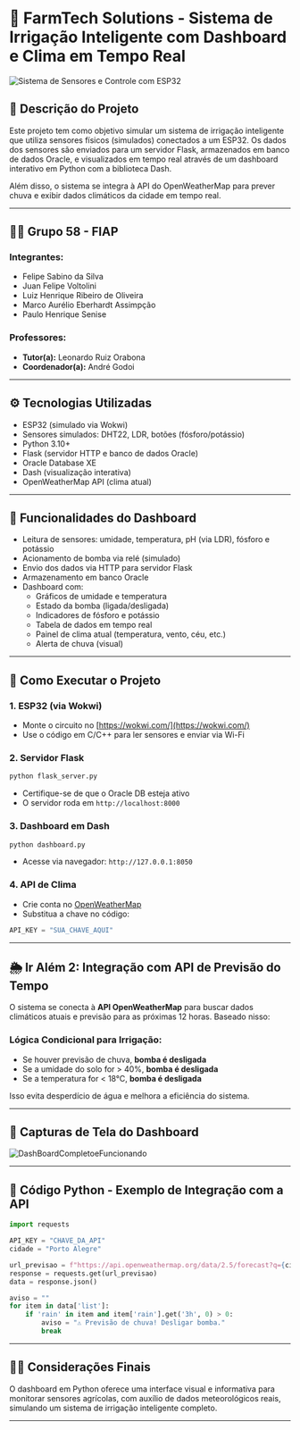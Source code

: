 # 🌿 FarmTech Solutions - Sistema de Irrigação Inteligente com Dashboard e Clima em Tempo Real

![Sistema de Sensores e Controle com ESP32](https://github.com/user-attachments/assets/467974e1-2cd2-4a9a-a01a-2c7861282489)

## 📌 Descrição do Projeto
Este projeto tem como objetivo simular um sistema de irrigação inteligente que utiliza sensores físicos (simulados) conectados a um ESP32. Os dados dos sensores são enviados para um servidor Flask, armazenados em banco de dados Oracle, e visualizados em tempo real através de um dashboard interativo em Python com a biblioteca Dash.

Além disso, o sistema se integra à API do OpenWeatherMap para prever chuva e exibir dados climáticos da cidade em tempo real.

---

## 👨‍🎓 Grupo 58 - FIAP
### Integrantes:
- Felipe Sabino da Silva
- Juan Felipe Voltolini
- Luiz Henrique Ribeiro de Oliveira
- Marco Aurélio Eberhardt Assimpção
- Paulo Henrique Senise

### Professores:
- **Tutor(a):** Leonardo Ruiz Orabona
- **Coordenador(a):** André Godoi

---

## ⚙️ Tecnologias Utilizadas
- ESP32 (simulado via Wokwi)
- Sensores simulados: DHT22, LDR, botões (fósforo/potássio)
- Python 3.10+
- Flask (servidor HTTP e banco de dados Oracle)
- Oracle Database XE
- Dash (visualização interativa)
- OpenWeatherMap API (clima atual)

---

## 🧪 Funcionalidades do Dashboard
- Leitura de sensores: umidade, temperatura, pH (via LDR), fósforo e potássio
- Acionamento de bomba via relé (simulado)
- Envio dos dados via HTTP para servidor Flask
- Armazenamento em banco Oracle
- Dashboard com:
  - Gráficos de umidade e temperatura
  - Estado da bomba (ligada/desligada)
  - Indicadores de fósforo e potássio
  - Tabela de dados em tempo real
  - Painel de clima atual (temperatura, vento, céu, etc.)
  - Alerta de chuva (visual)

---

## 🚀 Como Executar o Projeto

### 1. ESP32 (via Wokwi)
- Monte o circuito no [https://wokwi.com/](https://wokwi.com/)
- Use o código em C/C++ para ler sensores e enviar via Wi-Fi

### 2. Servidor Flask
```bash
python flask_server.py
```
- Certifique-se de que o Oracle DB esteja ativo
- O servidor roda em `http://localhost:8000`

### 3. Dashboard em Dash
```bash
python dashboard.py
```
- Acesse via navegador: `http://127.0.0.1:8050`

### 4. API de Clima
- Crie conta no [OpenWeatherMap](https://openweathermap.org/api)
- Substitua a chave no código:
```python
API_KEY = "SUA_CHAVE_AQUI"
```

---

## 🌦️ Ir Além 2: Integração com API de Previsão do Tempo
O sistema se conecta à **API OpenWeatherMap** para buscar dados climáticos atuais e previsão para as próximas 12 horas. Baseado nisso:

### Lógica Condicional para Irrigação:
- Se houver previsão de chuva, **bomba é desligada**
- Se a umidade do solo for > 40%, **bomba é desligada**
- Se a temperatura for < 18°C, **bomba é desligada**

Isso evita desperdício de água e melhora a eficiência do sistema.

---

## 📸 Capturas de Tela do Dashboard
![DashBoardCompletoeFuncionando](https://github.com/user-attachments/assets/a50a58ca-055b-48bd-b303-c76cdc0c4fba)

---

## 🧠 Código Python - Exemplo de Integração com a API
```python
import requests

API_KEY = "CHAVE_DA_API"
cidade = "Porto Alegre"

url_previsao = f"https://api.openweathermap.org/data/2.5/forecast?q={cidade},BR&appid={API_KEY}&units=metric&lang=pt_br&cnt=4"
response = requests.get(url_previsao)
data = response.json()

aviso = ""
for item in data['list']:
    if 'rain' in item and item['rain'].get('3h', 0) > 0:
        aviso = "⚠️ Previsão de chuva! Desligar bomba."
        break
```

---

## 👩‍🏫 Considerações Finais
O dashboard em Python oferece uma interface visual e informativa para monitorar sensores agrícolas, com auxílio de dados meteorológicos reais, simulando um sistema de irrigação inteligente completo.

---



